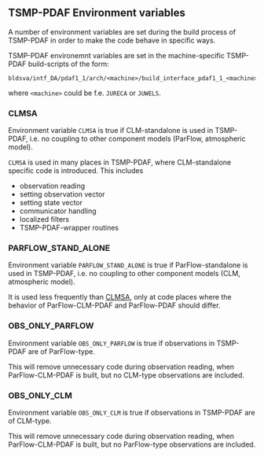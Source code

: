 ## TSMP-PDAF Environment variables ##

A number of environment variables are set during the build process of
TSMP-PDAF in order to make the code behave in specific ways.

TSMP-PDAF environemnt variables are set in the machine-specific
TSMP-PDAF build-scripts of the form:

```
bldsva/intf_DA/pdaf1_1/arch/<machine>/build_interface_pdaf1_1_<machine>.ksh
```

where `<machine>` could be f.e. `JURECA` or `JUWELS`.

### CLMSA ###

Environment variable `CLMSA` is true if CLM-standalone is used in
TSMP-PDAF, i.e. no coupling to other component models (ParFlow,
atmospheric model).

`CLMSA` is used in many places in TSMP-PDAF, where CLM-standalone
specific code is introduced. This includes
- observation reading
- setting observation vector
- setting state vector
- communicator handling
- localized filters
- TSMP-PDAF-wrapper routines

### PARFLOW_STAND_ALONE ###

Environment variable `PARFLOW_STAND_ALONE` is true if
ParFlow-standalone is used in TSMP-PDAF, i.e. no coupling to other
component models (CLM, atmospheric model).

It is used less frequently than [CLMSA](#clmsa), only at code places
where the behavior of ParFlow-CLM-PDAF and ParFlow-PDAF should differ.

### OBS_ONLY_PARFLOW ###

Environment variable `OBS_ONLY_PARFLOW` is true if observations in
TSMP-PDAF are of ParFlow-type.

This will remove unnecessary code during observation reading, when
ParFlow-CLM-PDAF is built, but no CLM-type observations are included.

### OBS_ONLY_CLM ###

Environment variable `OBS_ONLY_CLM` is true if observations in
TSMP-PDAF are of CLM-type.

This will remove unnecessary code during observation reading, when
ParFlow-CLM-PDAF is built, but no ParFlow-type observations are
included.

